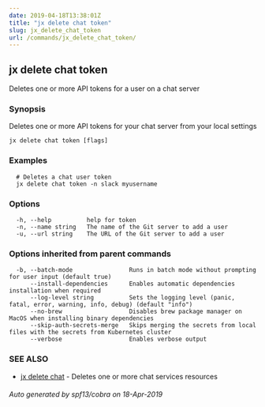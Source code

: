 ```yaml
---
date: 2019-04-18T13:38:01Z
title: "jx delete chat token"
slug: jx_delete_chat_token
url: /commands/jx_delete_chat_token/
---
```

## jx delete chat token

Deletes one or more API tokens for a user on a chat server

### Synopsis

Deletes one or more API tokens for your chat server from your local settings

```
jx delete chat token [flags]
```

### Examples

```
  # Deletes a chat user token
  jx delete chat token -n slack myusername
```

### Options

```
  -h, --help          help for token
  -n, --name string   The name of the Git server to add a user
  -u, --url string    The URL of the Git server to add a user
```

### Options inherited from parent commands

```
  -b, --batch-mode                Runs in batch mode without prompting for user input (default true)
      --install-dependencies      Enables automatic dependencies installation when required
      --log-level string          Sets the logging level (panic, fatal, error, warning, info, debug) (default "info")
      --no-brew                   Disables brew package manager on MacOS when installing binary dependencies
      --skip-auth-secrets-merge   Skips merging the secrets from local files with the secrets from Kubernetes cluster
      --verbose                   Enables verbose output
```

### SEE ALSO

* [jx delete chat](/commands/jx_delete_chat/)	 - Deletes one or more chat services resources

###### Auto generated by spf13/cobra on 18-Apr-2019
